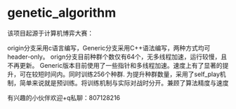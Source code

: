 # genetic_algorithm

该项目起源于计算机博弈大赛：

  origin分支采用c语言编写，Generic分支采用C++语法编写，两种方式均可header-only。
  orign分支目前种群个数仅有64个，无多线程加速，运行较慢，且不再更新。
  Generic版本目前使用了一些指针和多线程加速。速度上有了显著的提升，可在较短时间内。同时训练256个种群.
  为提升种群数量，采用了self_play机制，简单来说就是预训练。将训练机制与实际对战时分开。兼顾了算法精度与速度
  

有兴趣的小伙伴欢迎+q私聊：807128216
